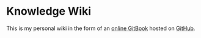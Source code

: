 # Knowledge Wiki

This is my personal wiki in the form of an [online GitBook](https://wiki.dewaka.com) hosted on [GitHub](https://github.com/dewaka/wiki).


